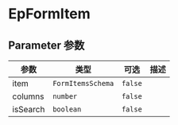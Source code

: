 # EpFormItem
## Parameter 参数
| 参数 | 类型 | 可选 | 描述 |
| --- | --- | --- | --- |
| item | `FormItemsSchema` | `false` | 
| columns | `number` | `false` | 
| isSearch | `boolean` | `false` | 
